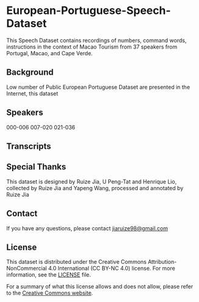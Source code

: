 # European-Portuguese-Speech-Dataset

This Speech Dataset contains recordings of numbers, command words, instructions in the context of Macao Tourism from 37 speakers from Portugal, Macao, and Cape Verde. 

## Background
Low number of Public European Portuguese Dataset are presented in the Internet, this dataset

## Speakers
000-006
007-020
021-036
## Transcripts

## Special Thanks
This dataset is designed by Ruize Jia, U Peng-Tat and Henrique Lio, collected by Ruize Jia and Yapeng Wang, processed and annotated by Ruize Jia
## Contact

If you have any questions, please contact jiaruize98@gmail.com

## License

This dataset is distributed under the Creative Commons Attribution-NonCommercial 4.0 International (CC BY-NC 4.0) license. For more information, see the [LICENSE](LICENSE.md) file.

For a summary of what this license allows and does not allow, please refer to the [Creative Commons website](https://creativecommons.org/licenses/by-nc/4.0/).
